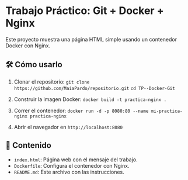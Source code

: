# Trabajo Práctico: Git + Docker + Nginx

Este proyecto muestra una página HTML simple usando un contenedor Docker con Nginx.

## 🛠️ Cómo usarlo

1. Clonar el repositorio:
`git clone https://github.com/MaiaPardo/repositorio.git`
`cd TP--Docker-Git`

2. Construir la imagen Docker: 
`docker build -t practica-nginx .`

3. Correr el contenedor:
`docker run -d -p 8080:80 --name mi-practica-nginx practica-nginx`

4. Abrir el navegador en `http://localhost:8080`
## 📄 Contenido

- `index.html`: Página web con el mensaje del trabajo.
- `Dockerfile`: Configura el contenedor con Nginx.
- `README.md`: Este archivo con las instrucciones.


